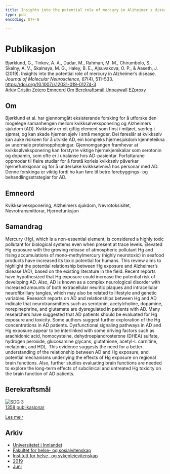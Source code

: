 ```yaml
---
title: Insights into the potential role of mercury in Alzheimer's disease
type: pub
encoding: UTF-8

---
```

<h1>Publikasjon</h1>
<article id="csl-bib-container-NS78DTFZ" class="csl-bib-container">
  <div class="csl-bib-body"> <div class="csl-entry">Bjørklund, G., Tinkov, A. A., Dadar, M., Rahman, M. M., Chirumbolo, S., Skalny, A. V., Skalnaya, M. G., Haley, B. E., Ajsuvakova, O. P., &#38; Aaseth, J. (2019). Insights into the potential role of mercury in Alzheimer’s disease. <i>Journal of Molecular Neuroscience</i>, <i>67</i>(4), 511–533. <a href="https://doi.org/10.1007/s12031-019-01274-3">https://doi.org/10.1007/s12031-019-01274-3</a></div> </div>
  <div class="csl-bib-buttons">
    <a href="#taxonomy-article-NS78DTFZ" alt="archive" class="csl-bib-button">Arkiv</a>
    <a href="https://app.cristin.no/results/show.jsf?id=1702637" alt="Cristin" class="csl-bib-button">Cristin</a>
    <a href="http://zotero.org/groups/5881554/items/NS78DTFZ" alt="Zotero" class="csl-bib-button">Zotero</a>
    <a href="#keywords-article-NS78DTFZ" alt="keywords" class="csl-bib-button">Emneord</a>
    <a href="#about-article-NS78DTFZ" alt="about_pub" class="csl-bib-button">Om</a>
    <a href="#sdg-article-NS78DTFZ" alt="sdg" class="csl-bib-button">Berekraftsmål</a>
    <a href="https://doi.org/10.1007/s12031-019-01274-3" alt="Unpaywall" class="csl-bib-button">Unpaywall</a>
    <a href="https://doi.org/10.1007/s12031-019-01274-3" alt="EZproxy" class="csl-bib-button">EZproxy</a>
  </div>
  <div id="csl-bib-meta-container-NS78DTFZ"></div>
</article>
<div id="csl-bib-meta-NS78DTFZ" class="csl-bib-meta">
  <article id="about-article-NS78DTFZ" class="about_pub-article">
    <h1>Om</h1>
    Bjørklund et al. har gjennomgått eksisterande forsking for å utforske den mogelege samanhengen mellom kvikksølveksponering og Alzheimers sjukdom (AD). Kvikksølv er eit giftig element som finst i miljøet, særleg i sjømat, og kan skade hjernen sjølv i små mengder. Dei føreslår at kvikksølv kan auke risikoen for å utvikle AD, ein kompleks hjernesjukdom kjenneteikna av unormale proteinopphopingar. Gjennomgangen framhevar at kvikksølveksponering kan forstyrre viktige hjernekjemikaliar som serotonin og dopamin, som ofte er i ubalanse hos AD-pasientar. Forfattarane oppmodar til fleire studiar for å forstå korleis kvikksølv påverkar hjernefunksjonar og for å undersøke kvikksølvnivå hos personar med AD. Denne forskinga er viktig fordi ho kan føre til betre førebyggings- og behandlingsstrategiar for AD.
  </article>
  <article id="keywords-article-NS78DTFZ" class="keywords-article">
    <h1>Emneord</h1>
    Kvikksølveksponering, Alzheimers sjukdom, Nevrotoksisitet, Nevrotransmittorar, Hjernefunksjon
  </article>
  <article id="abstract-article-NS78DTFZ" class="abstract-article">
    <h1>Samandrag</h1>
    Mercury (Hg), which is a non-essential element, is considered a highly toxic pollutant for biological systems even when present at trace levels. Elevated Hg exposure with the growing release of atmospheric pollutant Hg and rising accumulations of mono-methylmercury (highly neurotoxic) in seafood products have increased its toxic potential for humans. This review aims to highlight the potential relationship between Hg exposure and Alzheimer’s disease (AD), based on the existing literature in the field. Recent reports have hypothesized that Hg exposure could increase the potential risk of developing AD. Also, AD is known as a complex neurological disorder with increased amounts of both extracellular neuritic plaques and intracellular neurofibrillary tangles, which may also be related to lifestyle and genetic variables. Research reports on AD and relationships between Hg and AD indicate that neurotransmitters such as serotonin, acetylcholine, dopamine, norepinephrine, and glutamate are dysregulated in patients with AD. Many researchers have suggested that AD patients should be evaluated for Hg exposure and toxicity. Some authors suggest further exploration of the Hg concentrations in AD patients. Dysfunctional signaling pathways in AD and Hg exposure appear to be interlinked with some driving factors such as arachidonic acid, homocysteine, dehydroepiandrosterone (DHEA) sulfate, hydrogen peroxide, glucosamine glycans, glutathione, acetyl-L carnitine, melatonin, and HDL. This evidence suggests the need for a better understanding of the relationship between AD and Hg exposure, and potential mechanisms underlying the effects of Hg exposure on regional brain functions. Also, further studies evaluating brain functions are needed to explore the long-term effects of subclinical and untreated Hg toxicity on the brain function of AD patients.
  </article>
  <article id="sdg-article-NS78DTFZ" class="sdg-article">
    <h1>Berekraftsmål</h1>
    <div class="sdg-container"><div id="sdg3" class="sdg">
        <img src="{{< params subfolder >}}images/sdg/sdg03_nn.png" class="image" alt="SDG 3">
        <div class="sdg-overlay">
          <a href="{{< params subfolder >}}nn/archive/?sdg=3#archive" class="sdg-publication-count"><span>1358</span> publikasjonar</a>
          <p><a href="https://fn.no/om-fn/fns-baerekraftsmaal/god-helse-og-livskvalitet?lang=nno-NO" class="sdg-read-more">Les meir</a></p>
        </div>
      </div></div>
  </article>
  <article id="taxonomy-article-NS78DTFZ" class="taxonomy-article">
    <h1>Arkiv</h1>
    <ul>
      <li><a href="{{< params subfolder >}}nn/archive/?key=3DCRN523">Universitetet i Innlandet</a></li>
      <li><a href="{{< params subfolder >}}nn/archive/?key=IDKFS3MX">Fakultet for helse- og sosialvitenskap</a></li>
      <li><a href="{{< params subfolder >}}nn/archive/?key=GTV4ECMZ">Institutt for helse- og sykepleievitenskap</a></li>
      <li><a href="{{< params subfolder >}}nn/archive/?key=E7THIEEM">2019</a></li>
      <li><a href="{{< params subfolder >}}nn/archive/?key=R3IIEVI9">Juni</a></li>
    </ul>
  </article>
</div>
